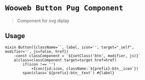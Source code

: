 # `Wooweb Button Pug Component`

> Component for svg diplay

## Usage

```
mixin Button({className=``, label, icon='', target="_self", modifier='', js=false, href})
    -const classComponent = `${setClass('btn', modifier, js)}`
    a(class=classComponent target=target href=href)
        if(icon !== '')
            +Icon({id:icon, className:`${prefix}-btn__icon`})
        span(class=`${prefix}-btn__text`) #{label}

```
